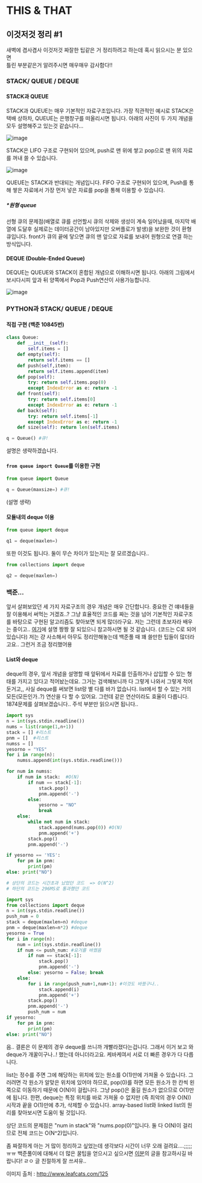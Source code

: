 # THIS & THAT
## 이것저것 정리 #1

새벽에 겸사겸사 이것저것 짜잘한 팁같은 거 정리하려고 하는데 혹시 읽으시는 분 있으면 <br> 틀린 부분같은거 알려주시면 매우매우 감사함다!!
### STACK/ QUEUE / DEQUE
#### STACK과 QUEUE
STACK과 QUEUE는 매우 기본적인 자료구조입니다. 가장 직관적인 예시로 STACK은 택배 상하차, QUEUE는 은행창구를 떠올리시면 됩니다. 아래의 사진이 두 가지 개념을 모두 설명해주고 있는것 같습니다...


![image](https://user-images.githubusercontent.com/37537248/42273837-5fce3d9c-7fc5-11e8-81e6-cbdddb644161.png)


STACK은 LIFO 구조로 구현되어 있으며, push로 맨 위에 쌓고 pop으로 맨 위의 자료를 꺼내 쓸 수 있습니다.


![image](https://user-images.githubusercontent.com/37537248/42273875-7d453826-7fc5-11e8-88ab-9c195efca4b6.png)


QUEUE는 STACK과 반대되는 개념입니다. FIFO 구조로 구현되어 있으며, Push를 통해 쌓은 자료에서 가장 먼저 넣은 자료를 pop을 통해 이용할 수 있습니다.

##### *원형 queue
선형 큐의 문제점(배열로 큐를 선언할시 큐의 삭제와 생성이 계속 일어났을때, 마지막 배열에 도달후 실제로는 데이터공간이 남아있지만 오버플로가 발생)을 보완한 것이 환형 큐입니다. front가 큐의 끝에 닿으면 큐의 맨 앞으로 자료를 보내어 원형으로 연결 하는 방식입니다. 


#### DEQUE (Double-Ended Queue)
DEQUE는 QUEUE와 STACK이 혼합된 개념으로 이해하시면 됩니다. 아래의 그림에서 보시다시피 앞과 뒤 양쪽에서 Pop과 Push연산이 사용가능합니다.


![image](https://user-images.githubusercontent.com/37537248/42273892-90a00b76-7fc5-11e8-94f1-584510b1e321.png)



### PYTHON과 STACK/ QUEUE / DEQUE
#### 직접 구현 (백준 10845번)
```python
class Queue:
    def __init__(self):
        self.items = []
    def empty(self):
        return self.items == []
    def push(self,item):
        return self.items.append(item)
    def pop(self):
        try: return self.items.pop(0)
        except IndexError as e: return -1
    def front(self):
        try: return self.items[0]
        except IndexError as e: return -1
    def back(self):
        try: return self.items[-1]
        except IndexError as e: return -1
    def size(self): return len(self.items)

q = Queue() #큐!
```
설명은 생략하겠습니다.

#### `from queue import Queue`를 이용한 구현
```python
from queue import Queue

q = Queue(maxsize=) #큐!
```
(설명 생략)

#### 모듈내의 deque 이용
```python
from queue import deque

q1 = deque(maxlen=)
```
또한 이것도 됩니다. 둘이 무슨 차이가 있는지는 잘 모르겠습니다..
```python
from collections import deque

q2 = deque(maxlen=)
```
### 백준...

앞서 살펴보았던 세 가지 자료구조의 경우 개념은 매우 간단합니다. 중요한 건 얘네들을 잘 이용해서 써먹는 거겠죠..? 그냥 효율적인 코드를 짜는 것을 넘어 기본적인 자료구조를 바탕으로 구현된 알고리즘도 찾아보면 되게 많더라구요. 저는 그런데 초보자라 배우는 중이고.. [여기](https://blog.naver.com/ndb796/221226794899)에 설명 짱짱 잘 되있으니 참고하시면 될 것 같습니다. (코드는 C로 되어있습니다) 저는 걍 사소해서 아무도 정리안해놓는데 백준풀 때 꽤 쓸만한 팁들이 많더라고요.. 그런거 조금 정리했어용

#### List와 deque
deque의 경우, 앞서 개념을 설명할 때 앞뒤에서 자료를 인출하거나 삽입할 수 있는 형태를 가지고 있다고 적어놨는데요. 그거는 검색해보니까 다 그렇게 나와서 그렇게 적어둔거고,, 사실 deque를 써보면 list랑 별 다를 바가 없습니다. list에서 할 수 있는 거의 모든(모든인가..?) 연산을 다 할 수 있어요. 그런데 같은 연산이라도 효율이 다릅니다. 1874문제를 살펴보겠습니다.. 주석 부분만 읽으시면 됩니다..
```python
import sys
n = int(sys.stdin.readline())
nums = list(range(1,n+1))
stack = [] #리스트
pnm = []  #리스트
numss = []
yesorno = "YES"
for i in range(n):
    numss.append(int(sys.stdin.readline()))

for num in numss:
    if num in stack:  #O(N)
        if num == stack[-1]:
            stack.pop()
            pnm.append('-')
        else:
            yesorno = "NO"
            break
    else:
        while not num in stack:
            stack.append(nums.pop(0)) #O(N)
            pnm.append('+')
        stack.pop()
        pnm.append('-')

if yesorno == 'YES':
    for pm in pnm:
        print(pm)
else: print("NO")

# 상단의 코드는 시간초과 났었던 코드  => O(N^2)
# 하단의 코드는 296MS로 통과했던 코드

import sys
from collections import deque
n = int(sys.stdin.readline())
push_num = 0
stack = deque(maxlen=n) #deque
pnm = deque(maxlen=n*2) #deque
yesorno = True
for i in range(n):
    num = int(sys.stdin.readline())
    if num <= push_num: #요거를 바꿨음
        if num == stack[-1]:
            stack.pop()
            pnm.append('-')
        else: yesorno = False; break
    else:
        for i in range(push_num+1,num+1): #이것도 바꿨구나..
            stack.append(i)
            pnm.append('+')
        stack.pop()
        pnm.append('-')
        push_num = num
if yesorno:
    for pm in pnm:
        print(pm)
else: print("NO")
```

음.. 결론은 이 문제의 경우 deque를 쓰니까 개빨라졌다는겁니다. 그래서 이거 보고 와 deque가 개꿀이구나..! 했는데 아니더라고요. 케바케여서 서로 더 빠른 경우가 다 다릅니다.


list는 정수를 주면 그에 해당하는 위치에 있는 원소를 O(1)만에 가져올 수 있습니다. 그러려면 각 원소가 알맞은 위치에 있어야 하므로, pop(0)를 하면 모든 원소가 한 칸씩 왼쪽으로 이동하기 때문에 O(N)이 걸립니다. 그냥 pop()은 옮길 원소가 없으므로 O(1)만에 됩니다. 한편, deque는 특정 위치를 바로 가져올 수 없지만 (즉 최악의 경우 O(N)) 시작과 끝을 O(1)만에 추가, 삭제할 수 있습니다. array-based list와 linked list의 원리를 찾아보시면 도움이 될 것입니다. 

상단 코드의 문제점은 "num in stack"와 "nums.pop(0)"입니다. 둘 다 O(N)이 걸리므로 전체 코드는 O(N^2)입니다.

좀 짜잘하게 아는 거 많이 정리하고 싶었는데 생각보다 시간이 너무 오래 걸려요....;;;;; ㅠㅠ 백준풀이에 대해서 더 많은 꿀팁을 얻으시고 싶으시면 [이분](https://www.acmicpc.net/blog/view/55)의 글을 참고하시길 바랍니다! ㄹㅇ 글 친절하게 잘 쓰셔유..

이미지 출처 : http://www.leafcats.com/125

